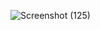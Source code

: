 ![Screenshot (125)](https://user-images.githubusercontent.com/95170962/147638035-7e794550-d8d3-45c2-b3ea-416c308750f7.png)
